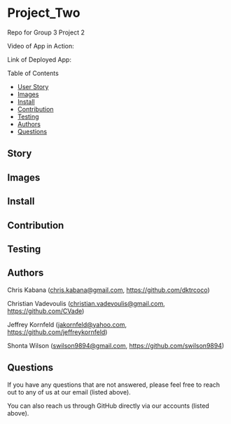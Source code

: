 # Project_Two

Repo for Group 3 Project 2


Video of App in Action: 

Link of Deployed App:

Table of Contents
* [User Story](#story)
* [Images](#images)
* [Install](#install)
* [Contribution](#contribution)
* [Testing](#testing)
* [Authors](#authors)
* [Questions](#questions)

## Story



## Images



## Install



## Contribution



## Testing



## Authors

Chris Kabana (chris.kabana@gmail.com, https://github.com/dktrcoco)

Christian Vadevoulis (christian.vadevoulis@gmail.com, https://github.com/CVade)

Jeffrey Kornfeld (jakornfeld@yahoo.com, https://github.com/jeffreykornfeld)

Shonta Wilson (swilson9894@gmail.com, https://github.com/swilson9894)

## Questions

If you have any questions that are not answered, please feel free to reach out to any of us at our email (listed above). 

You can also reach us through GitHub directly via our accounts (listed above).
